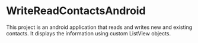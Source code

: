 # WriteReadContactsAndroid

This project is an android application that reads and writes new and existing contacts. It displays the information using custom ListView objects.


